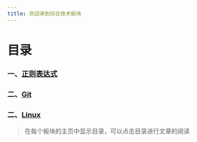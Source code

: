 ```yaml
---
title: 欢迎来到综合技术板块
---
```

# 目录

### 一、[正则表达式](./regex)
### 二、[Git](./git)  
### 二、[Linux](./linux)  
>在每个板块的主页中显示目录，可以点击目录进行文章的阅读